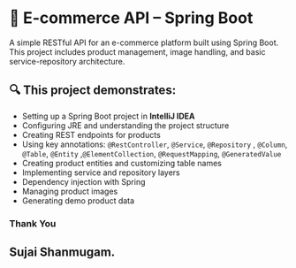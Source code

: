 # 🛒 E-commerce API – Spring Boot

A simple RESTful API for an e-commerce platform built using Spring Boot. This project includes product management, image handling, and basic service-repository architecture.

## 🔍 This project demonstrates:

- Setting up a Spring Boot project in **IntelliJ IDEA**
- Configuring JRE and understanding the project structure
- Creating REST endpoints for products
- Using key annotations: `@RestController`, `@Service`, `@Repository` , `@Column`, `@Table`, `@Entity` ,`@ElementCollection`, `@RequestMapping`, `@GeneratedValue`
- Creating product entities and customizing table names
- Implementing service and repository layers
- Dependency injection with Spring
- Managing product images
- Generating demo product data

### Thank You 
## Sujai Shanmugam.

